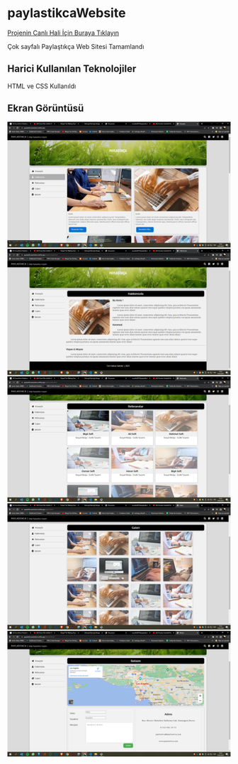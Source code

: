 
<h1> paylastikcaWebsite </h1>

<a href="paylastikcawebsite.netlify.app" class="btnDevam">Projenin Canlı Hali İçin Buraya Tıklayın</a>

<p> Çok sayfalı Paylaştıkça Web Sitesi Tamamlandı </p>

<h2> Harici Kullanılan Teknolojiler </h2>

HTML ve CSS Kullanıldı

<h2> Ekran Görüntüsü </h2>

<img src="gorunus/1.png" >
<img src="gorunus/2.png" >
<img src="gorunus/3.png" >
<img src="gorunus/4.png" >
<img src="gorunus/5.png" >
